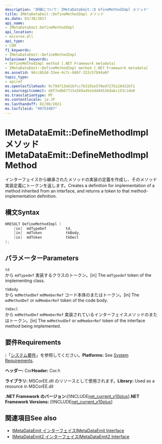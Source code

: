 ```yaml
---
description: '詳細について: IMetaDataEmit::D efineMethodImpl メソッド'
title: IMetaDataEmit::DefineMethodImpl メソッド
ms.date: 03/30/2017
api_name:
- IMetaDataEmit.DefineMethodImpl
api_location:
- mscoree.dll
api_type:
- COM
f1_keywords:
- IMetaDataEmit::DefineMethodImpl
helpviewer_keywords:
- DefineMethodImpl method [.NET Framework metadata]
- IMetaDataEmit::DefineMethodImpl method [.NET Framework metadata]
ms.assetid: 9dcc8b3d-33ee-4c7c-8d6f-322c57b94a0f
topic_type:
- apiref
ms.openlocfilehash: 9c79d713e61bfcc7b3191e570ed727b128422bf1
ms.sourcegitcommit: ddf7edb67715a5b9a45e3dd44536dabc153c1de0
ms.translationtype: MT
ms.contentlocale: ja-JP
ms.lasthandoff: 02/06/2021
ms.locfileid: "99753407"
---
```

# <a name="imetadataemitdefinemethodimpl-method"></a><span data-ttu-id="57818-103">IMetaDataEmit::DefineMethodImpl メソッド</span><span class="sxs-lookup"><span data-stu-id="57818-103">IMetaDataEmit::DefineMethodImpl Method</span></span>

<span data-ttu-id="57818-104">インターフェイスから継承されたメソッドの実装の定義を作成し、そのメソッド実装定義にトークンを返します。</span><span class="sxs-lookup"><span data-stu-id="57818-104">Creates a definition for implementation of a method inherited from an interface, and returns a token to that method-implementation definition.</span></span>  
  
## <a name="syntax"></a><span data-ttu-id="57818-105">構文</span><span class="sxs-lookup"><span data-stu-id="57818-105">Syntax</span></span>  
  
```cpp  
HRESULT DefineMethodImpl (
    [in]  mdTypeDef         td,
    [in]  mdToken           tkBody,
    [in]  mdToken           tkDecl  
);  
```  
  
## <a name="parameters"></a><span data-ttu-id="57818-106">パラメーター</span><span class="sxs-lookup"><span data-stu-id="57818-106">Parameters</span></span>  

 `td`  
 <span data-ttu-id="57818-107">から `mdTypedef` 実装するクラスのトークン。</span><span class="sxs-lookup"><span data-stu-id="57818-107">[in] The `mdTypedef` token of the implementing class.</span></span>  
  
 `tkBody`  
 <span data-ttu-id="57818-108">から `mdMethodDef` `mdMemberRef` コード本体のまたはトークン。</span><span class="sxs-lookup"><span data-stu-id="57818-108">[in] The `mdMethodDef` or `mdMemberRef` token of the code body.</span></span>  
  
 `tkDecl`  
 <span data-ttu-id="57818-109">から `mdMethodDef` `mdMemberRef` 実装されているインターフェイスメソッドのまたはトークン。</span><span class="sxs-lookup"><span data-stu-id="57818-109">[in] The `mdMethodDef` or `mdMemberRef` token of the interface method being implemented.</span></span>  
  
## <a name="requirements"></a><span data-ttu-id="57818-110">要件</span><span class="sxs-lookup"><span data-stu-id="57818-110">Requirements</span></span>  

 <span data-ttu-id="57818-111">**:**「[システム要件](../../get-started/system-requirements.md)」を参照してください。</span><span class="sxs-lookup"><span data-stu-id="57818-111">**Platforms:** See [System Requirements](../../get-started/system-requirements.md).</span></span>  
  
 <span data-ttu-id="57818-112">**ヘッダー:** Cor</span><span class="sxs-lookup"><span data-stu-id="57818-112">**Header:** Cor.h</span></span>  
  
 <span data-ttu-id="57818-113">**ライブラリ:** MSCorEE.dll のリソースとして使用されます。</span><span class="sxs-lookup"><span data-stu-id="57818-113">**Library:** Used as a resource in MSCorEE.dll</span></span>  
  
 <span data-ttu-id="57818-114">**.NET Framework のバージョン:**[!INCLUDE[net_current_v10plus](../../../../includes/net-current-v10plus-md.md)]</span><span class="sxs-lookup"><span data-stu-id="57818-114">**.NET Framework Versions:** [!INCLUDE[net_current_v10plus](../../../../includes/net-current-v10plus-md.md)]</span></span>  
  
## <a name="see-also"></a><span data-ttu-id="57818-115">関連項目</span><span class="sxs-lookup"><span data-stu-id="57818-115">See also</span></span>

- [<span data-ttu-id="57818-116">IMetaDataEmit インターフェイス</span><span class="sxs-lookup"><span data-stu-id="57818-116">IMetaDataEmit Interface</span></span>](imetadataemit-interface.md)
- [<span data-ttu-id="57818-117">IMetaDataEmit2 インターフェイス</span><span class="sxs-lookup"><span data-stu-id="57818-117">IMetaDataEmit2 Interface</span></span>](imetadataemit2-interface.md)
